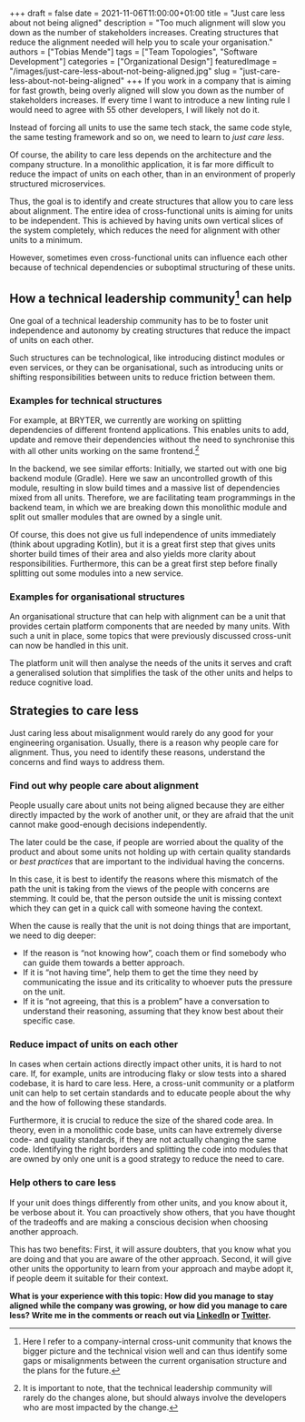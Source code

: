 +++ 
draft = false
date = 2021-11-06T11:00:00+01:00
title = "Just care less about not being aligned"
description = "Too much alignment will slow you down as the number of stakeholders increases. Creating structures that reduce the alignment needed will help you to scale your organisation."
authors = ["Tobias Mende"]
tags = ["Team Topologies", "Software Development"]
categories = ["Organizational Design"]
featuredImage = "/images/just-care-less-about-not-being-aligned.jpg"
slug = "just-care-less-about-not-being-aligned"
+++
If you work in a company that is aiming for fast growth, being overly aligned will slow you down as the number of stakeholders increases. If every time I want to introduce a new linting rule I would need to agree with 55 other developers, I will likely not do it.

Instead of forcing all units to use the same tech stack, the same code style, the same testing framework and so on, we need to learn to *just care less*.

Of course, the ability to care less depends on the architecture and the company structure. In a monolithic application, it is far more difficult to reduce the impact of units on each other, than in an environment of properly structured microservices.

Thus, the goal is to identify and create structures that allow you to care less about alignment. The entire idea of cross-functional units is aiming for units to be independent. This is achieved by having units own vertical slices of the system completely, which reduces the need for alignment with other units to a minimum.

However, sometimes even cross-functional units can influence each other because of technical dependencies or suboptimal structuring of these units.

## How a technical leadership community[^1] can help

[^1]: Here I refer to a company-internal cross-unit community that knows the bigger picture and the technical vision well and can thus identify some gaps or misalignments between the current organisation structure and the plans for the future.

One goal of a technical leadership community has to be to foster unit independence and autonomy by creating structures that reduce the impact of units on each other.

Such structures can be technological, like introducing distinct modules or even services, or they can be organisational, such as introducing units or shifting responsibilities between units to reduce friction between them.

### Examples for technical structures
For example, at BRYTER, we currently are working on splitting dependencies of different frontend applications. This enables units to add, update and remove their dependencies without the need to synchronise this with all other units working on the same frontend.[^2]

[^2]: It is important to note, that the technical leadership community will rarely do the changes alone, but should always involve the developers who are most impacted by the change.

In the backend, we see similar efforts: Initially, we started out with one big backend module (Gradle). Here we saw an uncontrolled growth of this module, resulting in slow build times and a massive list of dependencies mixed from all units. Therefore, we are facilitating team programmings in the backend team, in which we are breaking down this monolithic module and split out smaller modules that are owned by a single unit.

Of course, this does not give us full independence of units immediately (think about upgrading Kotlin), but it is a great first step that gives units shorter build times of their area and also yields more clarity about responsibilities. Furthermore, this can be a great first step before finally splitting out some modules into a new service.

### Examples for organisational structures
An organisational structure that can help with alignment can be a unit that provides certain platform components that are needed by many units. With such a unit in place, some topics that were previously discussed cross-unit can now be handled in this unit.

The platform unit will then analyse the needs of the units it serves and craft a generalised solution that simplifies the task of the other units and helps to reduce cognitive load.

## Strategies to care less
Just caring less about misalignment would rarely do any good for your engineering organisation. Usually, there is a reason why people care for alignment. Thus, you need to identify these reasons, understand the concerns and find ways to address them.

### Find out why people care about alignment
People usually care about units not being aligned because they are either directly impacted by the work of another unit, or they are afraid that the unit cannot make good-enough decisions independently.

The later could be the case, if people are worried about the quality of the product and about some units not holding up with certain quality standards or *best practices* that are important to the individual having the concerns.

In this case, it is best to identify the reasons where this mismatch of the path the unit is taking from the views of the people with concerns are stemming. It could be, that the person outside the unit is missing context which they can get in a quick call with someone having the context.

When the cause is really that the unit is not doing things that are important, we need to dig deeper:

- If the reason is “not knowing how”, coach them or find somebody who can guide them towards a better approach.
- If it is “not having time”, help them to get the time they need by communicating the issue and its criticality to whoever puts the pressure on the unit.
- If it is “not agreeing, that this is a problem” have a conversation to understand their reasoning, assuming that they know best about their specific case.

### Reduce impact of units on each other
In cases when certain actions directly impact other units, it is hard to not care. If, for example, units are introducing flaky or slow tests into a shared codebase, it is hard to care less. Here, a cross-unit community or a platform unit can help to set certain standards and to educate people about the why and the how of following these standards.

Furthermore, it is crucial to reduce the size of the shared code area. In theory, even in a monolithic code base, units can have extremely diverse code- and quality standards, if they are not actually changing the same code. Identifying the right borders and splitting the code into modules that are owned by only one unit is a good strategy to reduce the need to care.

### Help others to care less
If your unit does things differently from other units, and you know about it, be verbose about it. You can proactively show others, that you have thought of the tradeoffs and are making a conscious decision when choosing another approach.

This has two benefits: First, it will assure doubters, that you know what you are doing and that you are aware of the other approach. Second, it will give other units the opportunity to learn from your approach and maybe adopt it, if people deem it suitable for their context.

**What is your experience with this topic: How did you manage to stay aligned while the company was growing, or how did you manage to care less? Write me in the comments or reach out via [LinkedIn](https://www.linkedin.com/in/tobiasmende/) or [Twitter](https://twitter.com/Tobias_Mende).**
